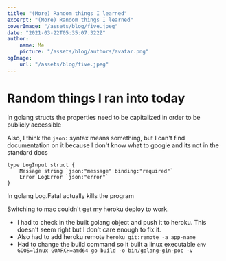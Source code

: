 ```yaml
---
title: "(More) Random things I learned"
excerpt: "(More) Random things I learned"
coverImage: "/assets/blog/five.jpeg"
date: "2021-03-22T05:35:07.322Z"
author:
    name: Me
    picture: "/assets/blog/authors/avatar.png"
ogImage:
    url: "/assets/blog/five.jpeg"
---
```


# Random things I ran into today

In golang structs the properties need to be capitalized in order to be publicly accessible

Also, I think the `json:` syntax means something, but I can't find documentation on it because I don't know what to google and its not in the standard docs
```golang
type LogInput struct {
	Message string `json:"message" binding:"required"`
	Error LogError `json:"error"`
}
```

In golang Log.Fatal actually kills the program

Switching to mac couldn't get my heroku deploy to work. 
- I had to check in the built golang object and push it to heroku. This doesn't seem right but I don't care enough to fix it.
- Also had to add heroku remote `heroku git:remote -a app-name`
- Had to change the build command so it built a linux executable `env GOOS=linux GOARCH=amd64 go build -o bin/golang-gin-poc -v`

